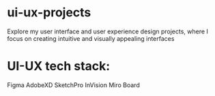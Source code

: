 # ui-ux-projects
Explore my user interface and user experience design projects, where I focus on creating intuitive and visually appealing interfaces

# UI-UX tech stack:
Figma
AdobeXD
SketchPro
InVision
Miro Board
